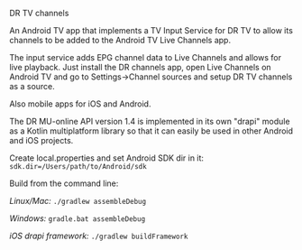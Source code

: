 DR TV channels

An Android TV app that implements a TV Input Service for DR TV to allow its channels to be added to the Android TV Live Channels app.

The input service adds EPG channel data to Live Channels and allows for live playback. Just install the DR channels app, open Live Channels on Android TV and go to Settings->Channel sources and setup DR TV channels as a source.

Also mobile apps for iOS and Android.

The DR MU-online API version 1.4 is implemented in its own "drapi" module as a Kotlin multiplatform library so that it can easily be used in other Android and iOS projects.

Create local.properties and set Android SDK dir in it:
`sdk.dir=/Users/path/to/Android/sdk`

Build from the command line:

_Linux/Mac:_
`./gradlew assembleDebug`

_Windows:_
`gradle.bat assembleDebug`

_iOS drapi framework:_
`./gradlew buildFramework`
